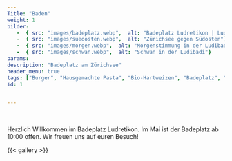 ```yaml
---
Title: "Baden"
weight: 1
bilder: 
   -  { src: "images/badeplatz.webp",  alt: "Badeplatz Ludretikon | Ludibadi", text: "Badeplatz Ludretikon mit Sandkasten im See" }
   -  { src: "images/suedosten.webp",  alt: "Zürichsee gegen Südosten"}
   -  { src: "images/morgen.webp",  alt: "Morgenstimmung in der Ludibadi"}
   -  { src: "images/schwan.webp",  alt: "Schwan in der Ludibadi"}
params:  
description: "Badeplatz am Zürichsee"  
header_menu: true
tags: ["Burger", "Hausgemachte Pasta", "Bio-Hartweizen", "Badeplatz", "Zürichsee", "Strandbad"]
id: 1


---
```


<br/>  

  Herzlich Willkommen im Badeplatz Ludretikon. Im Mai ist der Badeplatz ab 10:00 offen. Wir freuen uns auf euren Besuch!  

{{< gallery  >}}



